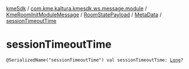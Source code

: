 [kmeSdk](../../../../index.md) / [com.kme.kaltura.kmesdk.ws.message.module](../../../index.md) / [KmeRoomInitModuleMessage](../../index.md) / [RoomStatePayload](../index.md) / [MetaData](index.md) / [sessionTimeoutTime](./session-timeout-time.md)

# sessionTimeoutTime

`@SerializedName("sessionTimeoutTime") val sessionTimeoutTime: `[`Long`](https://kotlinlang.org/api/latest/jvm/stdlib/kotlin/-long/index.html)`?`